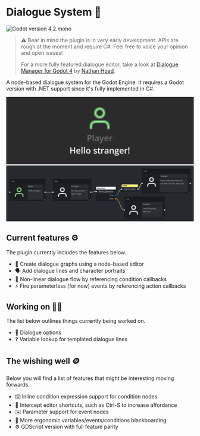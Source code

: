 # Dialogue System 💬
![Godot version 4.2.mono](https://img.shields.io/badge/Godot_.NET-4.2-blue)

> ⚠️ Bear in mind the plugin is in very early development. APIs are rough at the moment and require C#. Feel free to voice your opinion and open issues!
>
> For a more fully featured dialogue editor, take a look at [Dialogue Manager for Godot 4](https://github.com/nathanhoad/godot_dialogue_manager) by [Nathan Hoad](https://nathanhoad.net/).

A node-based dialogue system for the Godot Engine. It requires a Godot version with .NET support since it's fully implemented in C#.

![alt text](media/example.gif)
![alt text](media/graph.png)


## Current features ⚙️

The plugin currently includes the features below.

- 🌳 Create dialogue graphs using a node-based editor
- 🗣️ Add dialogue lines and character portraits
- 🔀 Non-linear dialogue flow by referencing condition callbacks
- ⚡ Fire parameterless (for now) events by referencing action callbacks

## Working on 👷🏼

The list below outlines things currently being worked on.

- 📝 Dialogue options
- ❓ Variable lookup for templated dialogue lines

## The wishing well 🪙

Below you will find a list of features that might be interesting moving forwards.

- ⌨️ Inline condition expression support for condition nodes
- 💾 Intercept editor shortcuts, such as Ctrl-S to increase affordance
- ✉️ Parameter support for event nodes
- 📝 More ergonomic variables/events/conditions blackboarding
- ⚙️ GDScript version with full feature parity

